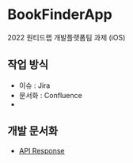 # BookFinderApp
2022 원티드랩 개발플랫폼팀 과제 (iOS)


## 작업 방식
- 이슈 : Jira 
- 문서화 : Confluence
- 
## 개발 문서화
- [API Response](https://miori.atlassian.net/l/c/5AMx7qwH)
